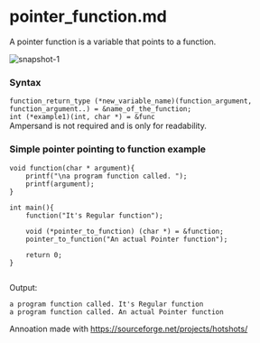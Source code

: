 # pointer_function.md

A pointer function is a variable that points to a function.

![snapshot-1](https://user-images.githubusercontent.com/21064622/136799684-267cbc4c-3053-43b1-a6e0-303ffa831e54.png)



### Syntax
`function_return_type (*new_variable_name)(function_argument, function_argument..) = &name_of_the_function;`  
`int (*example1)(int, char *) = &func`  
Ampersand is not required and is only for readability.

### Simple pointer pointing to function example

```
void function(char * argument){
	printf("\na program function called. ");
	printf(argument);
}

int main(){
	function("It's Regular function");
	
	void (*pointer_to_function) (char *) = &function;
	pointer_to_function("An actual Pointer function");
	
	return 0;
}


```

Output:
```
a program function called. It's Regular function
a program function called. An actual Pointer function
```

Annoation made with https://sourceforge.net/projects/hotshots/
